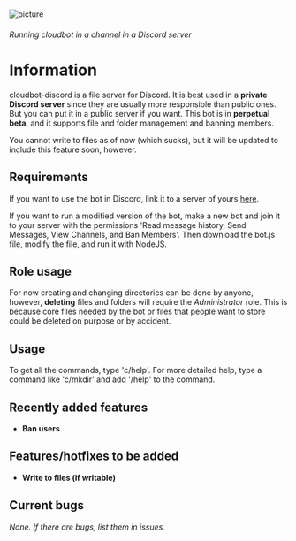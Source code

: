 #
![picture](https://ajskateboarder.github.io/assets/screenshot1.jpg)

###### Running cloudbot in a channel in a Discord server
#
# Information

cloudbot-discord is a file server for Discord. It is best used in a __private Discord server__ since they are usually more responsible than public ones. But you can put it in a public server if you want. This bot is in __perpetual beta__, and it supports file and folder management and banning members.

You cannot write to files as of now (which sucks), but it will be updated to include this feature soon, however.

## Requirements

If you want to use the bot in Discord, link it to a server of yours [here](https://discord.com/api/oauth2/authorize?client_id=835841382882738216&scope=bot&permissions=68608). 

If you want to run a modified version of the bot, make a new bot and join it to your server with the permissions 'Read message history, Send Messages, View Channels, and Ban Members'. Then download the bot.js file, modify the file, and run it with NodeJS.

## Role usage

For now creating and changing directories can be done by anyone, however, __deleting__ files and folders will require the *Administrator* role. This is because core files needed by the bot or files that people want to store could be deleted on purpose or by accident.

## Usage

To get all the commands, type 'c/help'. For more detailed help, type a command like 'c/mkdir' and add '/help' to the command.

## Recently added features

- __Ban users__

## Features/hotfixes to be added

- __Write to files (if writable)__

## Current bugs

*None. If there are bugs, list them in issues.*
